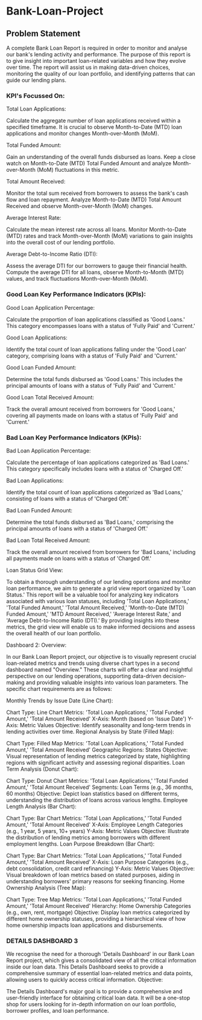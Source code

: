 # Bank-Loan-Project

## Problem Statement

A complete Bank Loan Report is required in order to monitor and analyse our bank's lending activity and performance. The purpose of this report is to give insight into important loan-related variables and how they evolve over time. The report will assist us in making data-driven choices, monitoring the quality of our loan portfolio, and identifying patterns that can guide our lending plans.

### KPI's Focussed On:

Total Loan Applications:

Calculate the aggregate number of loan applications received within a specified timeframe. It is crucial to observe Month-to-Date (MTD) loan applications and monitor changes Month-over-Month (MoM).

Total Funded Amount:

Gain an understanding of the overall funds disbursed as loans. Keep a close watch on Month-to-Date (MTD) Total Funded Amount and analyze Month-over-Month (MoM) fluctuations in this metric.

Total Amount Received:

Monitor the total sum received from borrowers to assess the bank's cash flow and loan repayment. Analyze Month-to-Date (MTD) Total Amount Received and observe Month-over-Month (MoM) changes.

Average Interest Rate:

Calculate the mean interest rate across all loans. Monitor Month-to-Date (MTD) rates and track Month-over-Month (MoM) variations to gain insights into the overall cost of our lending portfolio.

Average Debt-to-Income Ratio (DTI):

Assess the average DTI for our borrowers to gauge their financial health. Compute the average DTI for all loans, observe Month-to-Month (MTD) values, and track fluctuations Month-over-Month (MoM).


### Good Loan Key Performance Indicators (KPIs):

Good Loan Application Percentage:

Calculate the proportion of loan applications classified as 'Good Loans.' This category encompasses loans with a status of 'Fully Paid' and 'Current.'

Good Loan Applications:

Identify the total count of loan applications falling under the 'Good Loan' category, comprising loans with a status of 'Fully Paid' and 'Current.'

Good Loan Funded Amount:

Determine the total funds disbursed as 'Good Loans.' This includes the principal amounts of loans with a status of 'Fully Paid' and 'Current.'

Good Loan Total Received Amount:

Track the overall amount received from borrowers for 'Good Loans,' covering all payments made on loans with a status of 'Fully Paid' and 'Current.'

### Bad Loan Key Performance Indicators (KPIs):

Bad Loan Application Percentage:

Calculate the percentage of loan applications categorized as 'Bad Loans.' This category specifically includes loans with a status of 'Charged Off.'

Bad Loan Applications:

Identify the total count of loan applications categorized as 'Bad Loans,' consisting of loans with a status of 'Charged Off.'

Bad Loan Funded Amount:

Determine the total funds disbursed as 'Bad Loans,' comprising the principal amounts of loans with a status of 'Charged Off.'

Bad Loan Total Received Amount:

Track the overall amount received from borrowers for 'Bad Loans,' including all payments made on loans with a status of 'Charged Off.'

Loan Status Grid View:

To obtain a thorough understanding of our lending operations and monitor loan performance, we aim to generate a grid view report organized by 'Loan Status.' This report will be a valuable tool for analyzing key indicators associated with various loan statuses, including 'Total Loan Applications,' 'Total Funded Amount,' 'Total Amount Received,' 'Month-to-Date (MTD) Funded Amount,' 'MTD Amount Received,' 'Average Interest Rate,' and 'Average Debt-to-Income Ratio (DTI).' By providing insights into these metrics, the grid view will enable us to make informed decisions and assess the overall health of our loan portfolio.

Dashboard 2: Overview:

In our Bank Loan Report project, our objective is to visually represent crucial loan-related metrics and trends using diverse chart types in a second dashboard named "Overview." These charts will offer a clear and insightful perspective on our lending operations, supporting data-driven decision-making and providing valuable insights into various loan parameters. The specific chart requirements are as follows:

Monthly Trends by Issue Date (Line Chart):

Chart Type: Line Chart
Metrics: 'Total Loan Applications,' 'Total Funded Amount,' 'Total Amount Received'
X-Axis: Month (based on 'Issue Date')
Y-Axis: Metric Values
Objective: Identify seasonality and long-term trends in lending activities over time.
Regional Analysis by State (Filled Map):

Chart Type: Filled Map
Metrics: 'Total Loan Applications,' 'Total Funded Amount,' 'Total Amount Received'
Geographic Regions: States
Objective: Visual representation of lending metrics categorized by state, highlighting regions with significant activity and assessing regional disparities.
Loan Term Analysis (Donut Chart):

Chart Type: Donut Chart
Metrics: 'Total Loan Applications,' 'Total Funded Amount,' 'Total Amount Received'
Segments: Loan Terms (e.g., 36 months, 60 months)
Objective: Depict loan statistics based on different terms, understanding the distribution of loans across various lengths.
Employee Length Analysis (Bar Chart):

Chart Type: Bar Chart
Metrics: 'Total Loan Applications,' 'Total Funded Amount,' 'Total Amount Received'
X-Axis: Employee Length Categories (e.g., 1 year, 5 years, 10+ years)
Y-Axis: Metric Values
Objective: Illustrate the distribution of lending metrics among borrowers with different employment lengths.
Loan Purpose Breakdown (Bar Chart):

Chart Type: Bar Chart
Metrics: 'Total Loan Applications,' 'Total Funded Amount,' 'Total Amount Received'
X-Axis: Loan Purpose Categories (e.g., debt consolidation, credit card refinancing)
Y-Axis: Metric Values
Objective: Visual breakdown of loan metrics based on stated purposes, aiding in understanding borrowers' primary reasons for seeking financing.
Home Ownership Analysis (Tree Map):

Chart Type: Tree Map
Metrics: 'Total Loan Applications,' 'Total Funded Amount,' 'Total Amount Received'
Hierarchy: Home Ownership Categories (e.g., own, rent, mortgage)
Objective: Display loan metrics categorized by different home ownership statuses, providing a hierarchical view of how home ownership impacts loan applications and disbursements.

### DETAILS DASHBOARD 3

We recognise the need for a thorough 'Details Dashboard' in our Bank Loan Report project, which gives a consolidated view of all the critical information inside our loan data. This Details Dashboard seeks to provide a comprehensive summary of essential loan-related metrics and data points, allowing users to quickly access critical information.
Objective:

The Details Dashboard's major goal is to provide a comprehensive and user-friendly interface for obtaining critical loan data. It will be a one-stop shop for users looking for in-depth information on our loan portfolio, borrower profiles, and loan performance.
